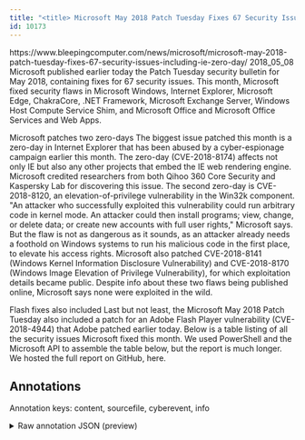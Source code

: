 ```yaml
---
title: "<title> Microsoft May 2018 Patch Tuesday Fixes 67 Security Issues, Including IE Zero-Day </title>"
id: 10173
---
```


<title> Microsoft May 2018 Patch Tuesday Fixes 67 Security Issues, Including IE Zero-Day </title>
<source> https://www.bleepingcomputer.com/news/microsoft/microsoft-may-2018-patch-tuesday-fixes-67-security-issues-including-ie-zero-day/ </source>
<date> 2018_05_08 </date>
<text>
Microsoft published earlier today the Patch Tuesday security bulletin for May 2018, containing fixes for 67 security issues.
This month, Microsoft fixed security flaws in Microsoft Windows, Internet Explorer, Microsoft Edge, ChakraCore, .NET Framework, Microsoft Exchange Server, Windows Host Compute Service Shim, and Microsoft Office and Microsoft Office Services and Web Apps.

Microsoft patches two zero-days
The biggest issue patched this month is a zero-day in Internet Explorer that has been abused by a cyber-espionage campaign earlier this month. The zero-day (CVE-2018-8174) affects not only IE but also any other projects that embed the IE web rendering engine. Microsoft credited researchers from both Qihoo 360 Core Security and Kaspersky Lab for discovering this issue.
The second zero-day is CVE-2018-8120, an elevation-of-privilege vulnerability in the Win32k component.
"An attacker who successfully exploited this vulnerability could run arbitrary code in kernel mode. An attacker could then install programs; view, change, or delete data; or create new accounts with full user rights," Microsoft says. But the flaw is not as dangerous as it sounds, as an attacker already needs a foothold on Windows systems to run his malicious code in the first place, to elevate his access rights.
Microsoft also patched CVE-2018-8141 (Windows Kernel Information Disclosure Vulnerability) and CVE-2018-8170 (Windows Image Elevation of Privilege Vulnerability), for which exploitation details became public. Despite info about these two flaws being published online, Microsoft says none were exploited in the wild.

Flash fixes also included
Last but not least, the Microsoft May 2018 Patch Tuesday also included a patch for an Adobe Flash Player vulnerability (CVE-2018-4944) that Adobe patched earlier today.
Below is a table listing of all the security issues Microsoft fixed this month. We used PowerShell and the Microsoft API to assemble the table below, but the report is much longer. We hosted the full report on GitHub, here.
</text>



## Annotations

Annotation keys: content, sourcefile, cyberevent, info

<details>
<summary>Raw annotation JSON (preview)</summary>

```json
{
  "content": "Microsoft published earlier today the Patch Tuesday security bulletin for May 2018, containing fixes for 67 security issues. This month, Microsoft fixed security flaws in Microsoft Windows, Internet Explorer, Microsoft Edge, ChakraCore, .NET Framework, Microsoft Exchange Server, Windows Host Compute Service Shim, and Microsoft Office and Microsoft Office Services and Web Apps.  Microsoft patches two zero-days The biggest issue patched this month is a zero-day in Internet Explorer that has been abused by a cyber-espionage campaign earlier this month. The zero-day (CVE-2018-8174) affects not only IE but also any other projects that embed the IE web rendering engine. Microsoft credited researchers from both Qihoo 360 Core Security and Kaspersky Lab for discovering this issue. The second zero-day is CVE-2018-8120, an elevation-of-privilege vulnerability in the Win32k component. \"An attacker who successfully exploited this vulnerability could run arbitrary code in kernel mode. An attacker could then install programs; view, change, or delete data; or create new accounts with full user rights,\" Microsoft says. But the flaw is not as dangerous as it sounds, as an attacker already needs a foothold on Windows systems to run his malicious code in the first place, to elevate his access rights. Microsoft also patched CVE-2018-8141 (Windows Kernel Information Disclosure Vulnerability) and CVE-2018-8170 (Windows Image Elevation of Privilege Vulnerability), for which exploitation details became public. Despite info about these two flaws being published online, Microsoft says none were exploited in the wild.  Flash fixes also included Last but not least, the Microsoft May 2018 Patch Tuesday also included a patch for an Adobe Flash Player vulnerability (CVE-2018-4944) that Adobe patched earlier today. Below is a table listing of all the security issues Microsoft fixed this month. We used PowerShell and the Microsoft API to assemble the table below, but the report is much longer. We hosted the full report on GitHub, here.",
  "sourcefile": "10173.txt",
  "cyberevent": {
    "hopper": [
      {
        "index": 0,
        "relation": "Same",
        "events": [
          {
            "index": "E1",
            "type": "Vulnerability-related",
            "realis": "Actual",
            "nugget": {
              "startOffset": 84,
              "index": "T1",
              "endOffset": 94,
              "text": "containing"
            },
            "argument": [
              {
                "index": "T2",
                "text": "fixes",
                "endOffset": 100,
                "role": {
                  "type": "Patch"
                },
                "startOffset": 95,
                "type": "Patch"
              },
              {
                "index": "T3",
                "text": "67 security issues",
                "endOffset": 123,
                "role": {
                  "type": "Vulnerability"
                },
                "startOffset": 105,
                "type": "Vulnerability"
              },
              {
                "index": "T4",
                "external_reference": {
                  "dbpediaURI": "http://dbpedia.org/resource/Microsoft",
                  "wikidataid": "Q2283"
                },
                "endOffset": 9,
                "role": {
                  "type": "Releaser"
                },
                "text": "Microsoft",
                "startOffset": 0,
                "type": "Organization"
              },
              {
                "index": "T67",
                "text": "May 2018",
                "endOffset": 82,
                "role": {
                  "type": "Time"
                },
                "startOffset": 74,
                "type": "Time"
              }
            ],
            "subtype": "PatchVulnerability"
          },
          {
            "index": "E2",
            "type": "Vulnerability-related",
            "rea
```
</details>
